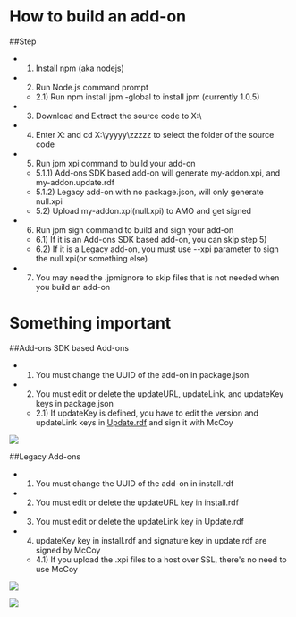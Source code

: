 # How to build an add-on

##Step
- 1) Install npm (aka nodejs)
- 2) Run Node.js command prompt
  - 2.1) Run npm install jpm -global to install jpm (currently 1.0.5)
- 3) Download and Extract the source code to X:\
- 4) Enter X: and cd X:\yyyyy\zzzzz to select the folder of the source code
- 5) Run jpm xpi command to build your add-on
  - 5.1.1) Add-ons SDK based add-on will generate my-addon.xpi, and my-addon.update.rdf
  - 5.1.2) Legacy add-on with no package.json, will only generate null.xpi
  - 5.2) Upload my-addon.xpi(null.xpi) to AMO and get signed
- 6) Run jpm sign command to build and sign your add-on
  - 6.1) If it is an Add-ons SDK based add-on, you can skip step 5)
  - 6.2) If it is a Legacy add-on, you must use --xpi parameter to sign the null.xpi(or something else)
- 7) You may need the .jpmignore to skip files that is not needed when you build an add-on

# Something important

##Add-ons SDK based Add-ons
- 1) You must change the UUID of the add-on in package.json
- 2) You must edit or delete the updateURL, updateLink, and updateKey keys in package.json
  - 2.1) If updateKey is defined, you have to edit the version and updateLink keys in <a href="https://goo.gl/hHAx3m">Update.rdf</a> and sign it with McCoy

<p><img src="http://i66.tinypic.com/ml5abm.png"></p>

##Legacy Add-ons
- 1) You must change the UUID of the add-on in install.rdf
- 2) You must edit or delete the updateURL key in install.rdf
- 3) You must edit or delete the updateLink key in Update.rdf
- 4) updateKey key in install.rdf and signature key in update.rdf are signed by McCoy
  - 4.1) If you upload the .xpi files to a host over SSL, there's no need to use McCoy

<p><img src="http://i68.tinypic.com/29zzcpv.png"></p>
<p><img src="http://i67.tinypic.com/6944dl.png"></p>
